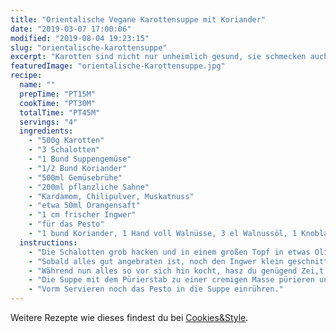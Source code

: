 ```yaml
---
title: "Orientalische Vegane Karottensuppe mit Koriander"
date: "2019-03-07 17:00:06"
modified: "2019-08-04 19:23:15"
slug: "orientalische-karottensuppe"
excerpt: "Karotten sind nicht nur unheimlich gesund, sie schmecken auch noch richtig klasse. Als Suppe sind sie nicht nur zur Fastenzeit dein perfekter Begleiter. Schön scharf gewürzt, kannst du die Suppe auch als Office Lunch mitnehmen und deinen Kollegen Hunger machen. "
featuredImage: "orientalische-Karottensuppe.jpg"
recipe:
  name: ""
  prepTime: "PT15M"
  cookTime: "PT30M"
  totalTime: "PT45M"
  servings: "4"
  ingredients:
    - "500g Karotten"
    - "3 Schalotten"
    - "1 Bund Suppengemüse"
    - "1/2 Bund Koriander"
    - "500ml Gemüsebrühe"
    - "200ml pflanzliche Sahne"
    - "Kardamom, Chilipulver, Muskatnuss"
    - "etwa 50ml Orangensaft"
    - "1 cm frischer Ingwer"
    - "für das Pesto"
    - "1 bund Koriander, 1 Hand voll Walnüsse, 3 el Walnussöl, 1 Knoblauchzehe"
  instructions:
    - "Die Schalotten grob hacken und in einem großen Topf in etwas Olivenöl dünsten. Danach das Suppengemüse putzen, in grobe Stücke schneiden und zugeben. Alles miteinander braten lassen. Inzwischen die Karotten waschen und direkt mit Schale in Scheiben schneiden, ebenfalls in den Topf zugeben."
    - "Sobald alles gut angebraten ist, noch den Ingwer klein geschnitten zugeben und mit der Gemüsebrühe aufgießen und köcheln lassen, bis die Karotten schön weich sind."
    - "Während nun alles so vor sich hin kocht, hasz du genügend Zei,t um das Pesto zuzubereiten. Hierfür einfach alle zutaten im Blitzhacker oder mit dem Pürierstab zu einem cremigen Pesto zerkleinern."
    - "Die Suppe mit dem Pürierstab zu einer cremigen Masse pürieren und mit pflanzlicher Sahne und Orangensaft verfeinern. Nun noch nach deinem Geschmack mit den Gewürzen abschmecken."
    - "Vorm Servieren noch das Pesto in die Suppe einrühren."
---
```


Weitere Rezepte wie dieses findest du bei [Cookies&Style](https://cookiesandstyle.at).